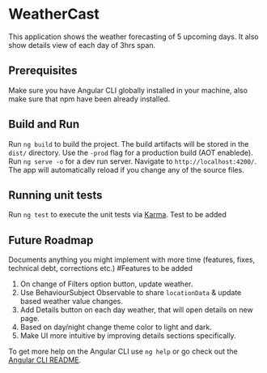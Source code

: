 # WeatherCast

This application shows the weather forecasting of 5 upcoming days. It also show details view of each day of 3hrs span.

## Prerequisites

Make sure you have Angular CLI globally installed in your machine, also make sure that npm have been already installed.

## Build and Run

Run `ng build` to build the project. The build artifacts will be stored in the `dist/` directory. Use the `-prod` flag for a production build (AOT enablede). Run `ng serve -o` for a dev run server. Navigate to `http://localhost:4200/`. The app will automatically reload if you change any of the source files.

## Running unit tests

Run `ng test` to execute the unit tests via [Karma](https://karma-runner.github.io).
Test to be added

## Future Roadmap
Documents anything you might implement with more time (features, fixes, technical debt, corrections etc.)
#Features to be added
1. On change of Filters option button, update weather.
2. Use BehaviourSubject Observable to share `locationData` & update based weather value changes.
3. Add Details button on each day weather, that will open details on new page.
4. Based on day/night change theme color to light and dark.
5. Make UI more intuitive by improving details sections specifically.

To get more help on the Angular CLI use `ng help` or go check out the [Angular CLI README](https://github.com/angular/angular-cli/blob/master/README.md).
